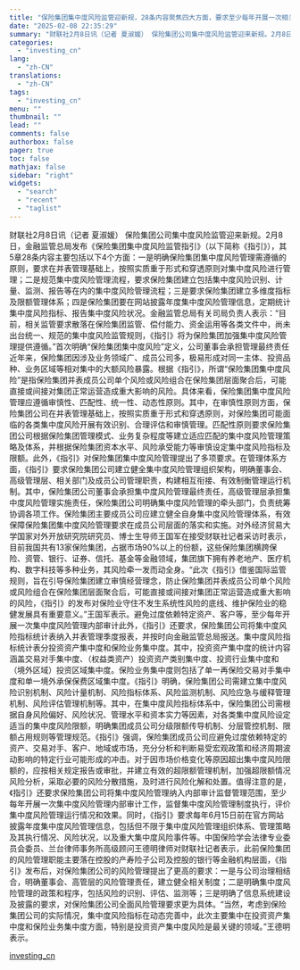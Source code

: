 ```yaml
---
title: "保险集团集中度风险监管迎新规，28条内容聚焦四大方面，要求至少每年开展一次相关内审"
date: "2025-02-08 22:35:29"
summary: "财联社2月8日讯（记者 夏淑媛） 保险集团公司集中度风险监管迎来新规。2月8日，金融监管总局发布《..."
categories:
  - "investing_cn"
lang:
  - "zh-CN"
translations:
  - "zh-CN"
tags:
  - "investing_cn"
menu: ""
thumbnail: ""
lead: ""
comments: false
authorbox: false
pager: true
toc: false
mathjax: false
sidebar: "right"
widgets:
  - "search"
  - "recent"
  - "taglist"
---
```


财联社2月8日讯（记者 夏淑媛） 保险集团公司集中度风险监管迎来新规。2月8日，金融监管总局发布《保险集团集中度风险监管指引》（以下简称《指引》），其5章28条内容主要包括以下4个方面：一是明确保险集团集中度风险管理需遵循的原则，要求在并表管理基础上，按照实质重于形式和穿透原则对集中度风险进行管理；二是规范集中度风险管理流程，要求保险集团建立包括集中度风险识别、计量、监测、报告等在内的集中度风险管理流程；三是要求保险集团建立多维度指标及限额管理体系；四是保险集团要在网站披露年度集中度风险管理信息，定期统计集中度风险指标、报告集中度风险状况。金融监管总局有关司局负责人表示：“目前，相关监管要求散落在保险集团监管、偿付能力、资金运用等各类文件中，尚未出台统一、规范的集中度风险监管规则，《指引》将为保险集团加强集中度风险管理提供遵循。”首次明确“保险集团集中度风险”定义，公司董事会承担管理最终责任近年来，保险集团因涉及业务领域广、成员公司多，极易形成对同一主体、投资品种、业务区域等相对集中的大额风险暴露。根据《指引》，所谓“保险集团集中度风险”是指保险集团并表成员公司单个风险或风险组合在保险集团层面聚合后，可能直接或间接对集团正常运营造成重大影响的风险。具体来看，保险集团集中度风险管理应遵循审慎性、匹配性、统一性、动态性原则。其中，在审慎性原则方面，保险集团公司在并表管理基础上，按照实质重于形式和穿透原则，对保险集团可能面临的各类集中度风险开展有效识别、合理评估和审慎管理。匹配性原则要求保险集团公司根据保险集团管理模式、业务复杂程度等建立适应匹配的集中度风险管理策略及体系，并根据保险集团资本水平、风险承受能力等审慎设定集中度风险指标及限额。此外，《指引》对保险集团集中度风险管理提出了多项要求。在管理体系方面，《指引》要求保险集团公司建立健全集中度风险管理组织架构，明确董事会、高级管理层、相关部门及成员公司管理职责，构建相互衔接、有效制衡管理运行机制。其中，保险集团公司董事会承担集中度风险管理最终责任，高级管理层承担集中度风险管理实施责任，保险集团公司明确集中度风险管理的牵头部门，负责统筹协调各项工作。保险集团主要成员公司应建立健全自身集中度风险管理体系，有效保障保险集团集中度风险管理要求在成员公司层面的落实和实施。对外经济贸易大学国家对外开放研究院研究员、博士生导师王国军在接受财联社记者采访时表示，目前我国共有13家保险集团，占据市场90%以上的份额，这些保险集团横跨保险、资管、银行、证券、信托、基金等金融领域，集团旗下拥有养老地产、医疗机构、数字科技等多种业务，其风险牵一发而动全身。“此次《指引》借鉴国际监管规则，旨在引导保险集团建立审慎经营理念，防止保险集团并表成员公司单个风险或风险组合在保险集团层面聚合后，可能直接或间接对集团正常运营造成重大影响的风险，《指引》的发布对保险业守住不发生系统性风险的底线、维护保险业的稳健发展具有重要意义。”王国军表示。避免过度依赖特定资产、客户等，至少每年开展一次集中度风险管理内部审计此外，《指引》还要求，保险集团公司将集中度风险指标统计表纳入并表管理季度报表，并按时向金融监管总局报送。集中度风险指标统计表分投资资产集中度和保险业务集中度。其中，投资资产集中度的统计内容涵盖交易对手集中度、（权益类资产）投资资产类别集中度、投资行业集中度和（境外区域）投资区域集中度。保险业务集中度则包括了单一再保险交易对手集中度和单一境外承保保费区域集中度。《指引》明确，保险集团公司需建立集中度风险识别机制、风险计量机制、风险指标体系、风险监测机制、风险应急与缓释管理机制、风险评估管理机制等。其中，在集中度风险指标体系中，保险集团公司需根据自身风险偏好、风险状况、管理水平和资本实力等因素，对各类集中度风险设定适当的集中度风险限额，明确集团成员公司分级限额传导机制、分层管控机制、限额占用规则等管理规范。《指引》强调，保险集团成员公司应避免过度依赖特定的资产、交易对手、客户、地域或市场，充分分析和判断易受宏观政策和经济周期波动影响的特定行业可能形成的冲击。对于因市场价格变化等原因超出集中度风险限额的，应按相关规定报告或审批，并建立有效的超限额管理机制，加强超限额情况风险分析，采取必要的风险分散措施，及时进行风险化解和处置。值得注意的是，《指引》还要求保险集团公司将集中度风险管理纳入内部审计监督管理范围，至少每年开展一次集中度风险管理内部审计工作，监督集中度风险管理制度执行，评价集中度风险管理运行情况和效果。同时，《指引》要求每年6月15日前在官方网站披露年度集中度风险管理信息，包括但不限于集中度风险管理组织体系、管理策略及其执行情况、风险状况，以及重大集中度风险事件等。中国保险学会法律专业委员会委员、兰台律师事务所高级顾问王德明律师对财联社记者表示，此前保险集团的风险管理职能主要落在控股的产寿险子公司及控股的银行等金融机构层面，《指引》发布后，对保险集团公司的风险管理提出了更高的要求：一是与公司治理相结合，明确董事会、高管层的风险管理责任，建立健全相关制度；二是明确集中度风险管理的政策和程序，包括风险的识别、评估、监测等；三是明确了信息系统建设及披露的要求，对保险集团公司全面风险管理要求更为具体。“当然，考虑到保险集团公司的实际情况，集中度风险指标在动态完善中，此次主要集中在投资资产集中度和保险业务集中度方面，特别是投资资产集中度风险是最关键的领域。”王德明表示。

[investing_cn](https://cn.investing.com/news/stock-market-news/article-2663299)
